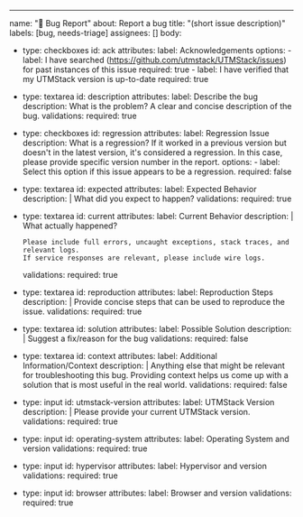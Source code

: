 ---
name: "🐛 Bug Report"
about: Report a bug
title: "(short issue description)"
labels: [bug, needs-triage]
assignees: []
body:
  - type: checkboxes
    id: ack
    attributes:
      label: Acknowledgements
      options:
        - label: I have searched (https://github.com/utmstack/UTMStack/issues) for past instances of this issue
          required: true
        - label: I have verified that my UTMStack version is up-to-date
          required: true
  - type: textarea
    id: description
    attributes:
      label: Describe the bug
      description: What is the problem? A clear and concise description of the bug.
    validations:
      required: true
  - type: checkboxes
    id: regression
    attributes:
      label: Regression Issue
      description: What is a regression? If it worked in a previous version but doesn't in the latest version, it's considered a
        regression. In this case, please provide specific version number in the report.
      options:
        - label: Select this option if this issue appears to be a regression.
          required: false
  - type: textarea
    id: expected
    attributes:
      label: Expected Behavior
      description: |
        What did you expect to happen?
    validations:
      required: true   
  - type: textarea
    id: current
    attributes:
      label: Current Behavior
      description: |
        What actually happened?

        Please include full errors, uncaught exceptions, stack traces, and relevant logs.
        If service responses are relevant, please include wire logs.
    validations:
      required: true
  - type: textarea
    id: reproduction
    attributes:
      label: Reproduction Steps
      description: |
        Provide concise steps that can be used to reproduce the issue.
    validations:
      required: true
  - type: textarea
    id: solution
    attributes:
      label: Possible Solution
      description: |
        Suggest a fix/reason for the bug
    validations:
      required: false    
  - type: textarea
    id: context
    attributes:
      label: Additional Information/Context
      description: |
        Anything else that might be relevant for troubleshooting this bug. Providing context helps us come up with a solution that is most useful in the real world.
    validations:
      required: false
  - type: input
    id: utmstack-version
    attributes:
      label: UTMStack Version
      description: |
        Please provide your current UTMStack version.
    validations:
      required: true
  - type: input
    id: operating-system
    attributes:
      label: Operating System and version
    validations:
      required: true
  - type: input
    id: hypervisor
    attributes:
      label: Hypervisor and version
    validations:
      required: true
  - type: input
    id: browser
    attributes:
      label: Browser and version
    validations:
      required: true
